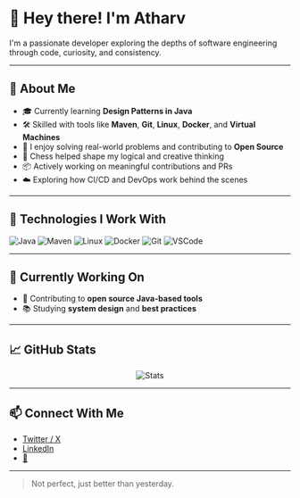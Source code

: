 # 👋 Hey there! I'm Atharv

I'm a passionate developer exploring the depths of software engineering through code, curiosity, and consistency.

---

## 🚀 About Me

- 🎓 Currently learning **Design Patterns in Java**  
- 🛠️ Skilled with tools like **Maven**, **Git**, **Linux**, **Docker**, and **Virtual Machines**  
- 🧠 I enjoy solving real-world problems and contributing to **Open Source**  
- 🧩 Chess helped shape my logical and creative thinking  
- 📦 Actively working on meaningful contributions and PRs  
- ☁️ Exploring how CI/CD and DevOps work behind the scenes  

---

## 🔧 Technologies I Work With

![Java](https://img.shields.io/badge/Java-ED8B00?style=for-the-badge&logo=java&logoColor=white)
![Maven](https://img.shields.io/badge/Maven-C71A36?style=for-the-badge&logo=apachemaven&logoColor=white)
![Linux](https://img.shields.io/badge/Linux-FCC624?style=for-the-badge&logo=linux&logoColor=black)
![Docker](https://img.shields.io/badge/Docker-2496ED?style=for-the-badge&logo=docker&logoColor=white)
![Git](https://img.shields.io/badge/Git-F05032?style=for-the-badge&logo=git&logoColor=white)
![VSCode](https://img.shields.io/badge/VSCode-007ACC?style=for-the-badge&logo=visualstudiocode&logoColor=white)

---

## 🌱 Currently Working On

- 🤝 Contributing to **open source Java-based tools**
- 📚 Studying **system design** and **best practices**

---

## 📈 GitHub Stats

<p align="center">
  <img src="https://github-readme-stats.vercel.app/api?username=Atharv3221&show_icons=true&theme=radical" alt="Stats" />
</p>

---

## 📫 Connect With Me

- [Twitter / X](https://x.com/AtharvLearns?s=09)
- [LinkedIn](https://www.linkedin.com/in/atharv-chavan-514611289/)
- [📧](atharv55215@gmail.com)

---

> Not perfect, just better than yesterday.



